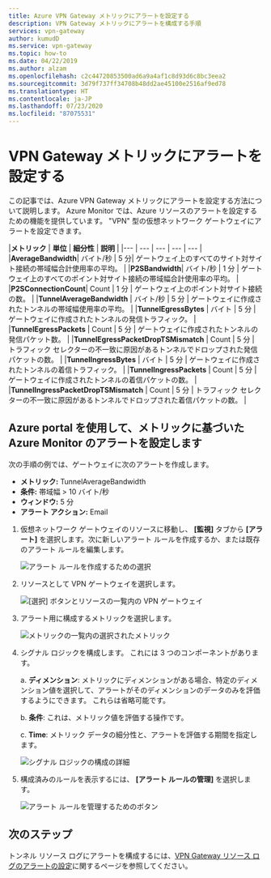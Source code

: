 ```yaml
---
title: Azure VPN Gateway メトリックにアラートを設定する
description: VPN Gateway メトリックにアラートを構成する手順
services: vpn-gateway
author: kumudD
ms.service: vpn-gateway
ms.topic: how-to
ms.date: 04/22/2019
ms.author: alzam
ms.openlocfilehash: c2c44720853500ad6a9a4af1c8d93d6c8bc3eea2
ms.sourcegitcommit: 3d79f737ff34708b48dd2ae45100e2516af9ed78
ms.translationtype: HT
ms.contentlocale: ja-JP
ms.lasthandoff: 07/23/2020
ms.locfileid: "87075531"
---
```

# <a name="set-up-alerts-on-vpn-gateway-metrics"></a>VPN Gateway メトリックにアラートを設定する

この記事では、Azure VPN Gateway メトリックにアラートを設定する方法について説明します。 Azure Monitor では、Azure リソースのアラートを設定するための機能を提供しています。 "VPN" 型の仮想ネットワーク ゲートウェイにアラートを設定できます。


|**メトリック**   | **単位** | **細分性** | **説明** | 
|---       | ---        | ---       | ---            | ---       |
|**AverageBandwidth**| バイト/秒  | 5 分| ゲートウェイ上のすべてのサイト対サイト接続の帯域幅合計使用率の平均。     |
|**P2SBandwidth**| バイト/秒  | 1 分  | ゲートウェイ上のすべてのポイント対サイト接続の帯域幅合計使用率の平均。    |
|**P2SConnectionCount**| Count  | 1 分  | ゲートウェイ上のポイント対サイト接続の数。   |
|**TunnelAverageBandwidth** | バイト/秒    | 5 分  | ゲートウェイに作成されたトンネルの帯域幅使用率の平均。 |
|**TunnelEgressBytes** | バイト | 5 分 | ゲートウェイに作成されたトンネルの発信トラフィック。   |
|**TunnelEgressPackets** | Count | 5 分 | ゲートウェイに作成されたトンネルの発信パケット数。   |
|**TunnelEgressPacketDropTSMismatch** | Count | 5 分 | トラフィック セレクターの不一致に原因があるトンネルでドロップされた発信パケットの数。 |
|**TunnelIngressBytes** | バイト | 5 分 | ゲートウェイに作成されたトンネルの着信トラフィック。   |
|**TunnelIngressPackets** | Count | 5 分 | ゲートウェイに作成されたトンネルの着信パケットの数。   |
|**TunnelIngressPacketDropTSMismatch** | Count | 5 分 | トラフィック セレクターの不一致に原因があるトンネルでドロップされた着信パケットの数。 |


## <a name="set-up-azure-monitor-alerts-based-on-metrics-by-using-the-azure-portal"></a><a name="setup"></a>Azure portal を使用して、メトリックに基づいた Azure Monitor のアラートを設定します

次の手順の例では、ゲートウェイに次のアラートを作成します。

- **メトリック:** TunnelAverageBandwidth
- **条件:** 帯域幅 > 10 バイト/秒
- **ウィンドウ:** 5 分
- **アラート アクション:** Email



1. 仮想ネットワーク ゲートウェイのリソースに移動し、 **[監視]** タブから **[アラート]** を選択します。次に新しいアラート ルールを作成するか、または既存のアラート ルールを編集します。

   ![アラート ルールを作成するための選択](./media/vpn-gateway-howto-setup-alerts-virtual-network-gateway-metric/metric-alert1.png "作成")

2. リソースとして VPN ゲートウェイを選択します。

   ![[選択] ボタンとリソースの一覧内の VPN ゲートウェイ](./media/vpn-gateway-howto-setup-alerts-virtual-network-gateway-metric/metric-alert2.png "Select")

3. アラート用に構成するメトリックを選択します。

   ![メトリックの一覧内の選択されたメトリック](./media/vpn-gateway-howto-setup-alerts-virtual-network-gateway-metric/metric-alert3.png "Select")
4. シグナル ロジックを構成します。 これには 3 つのコンポーネントがあります。

    a. **ディメンション**: メトリックにディメンションがある場合、特定のディメンション値を選択して、アラートがそのディメンションのデータのみを評価するようにできます。 これらは省略可能です。

    b. **条件**: これは、メトリック値を評価する操作です。

    c. **Time**: メトリック データの細分性と、アラートを評価する期間を指定します。

   ![シグナル ロジックの構成の詳細](./media/vpn-gateway-howto-setup-alerts-virtual-network-gateway-metric/metric-alert4.png "Select")

5. 構成済みのルールを表示するには、 **[アラート ルールの管理]** を選択します。

   ![アラート ルールを管理するためのボタン](./media/vpn-gateway-howto-setup-alerts-virtual-network-gateway-metric/metric-alert8.png "Select")

## <a name="next-steps"></a>次のステップ

トンネル リソース ログにアラートを構成するには、[VPN Gateway リソース ログのアラートの設定](vpn-gateway-howto-setup-alerts-virtual-network-gateway-log.md)に関するページを参照してください。
